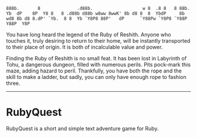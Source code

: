 
``
888b.       8              .d88b.                   w
8  .8 8   8 88b. Yb  dP    8P  Y8 8   8 .d88b d88b w8ww
8wwK' 8b d8 8  8  YbdP     8b wd8 8b d8 8.dP' `Yb.  8
8  Yb `Y8P8 88P'   dP      `Y88Pw `Y8P8 `Y88P Y88P  Y8P
``

You have long heard the legend of the Ruby of Reshith.  Anyone who touches
it, truly desiring to return to their home, will be instantly transported to
their place of origin.  It is both of incalculable value and power.

Finding the Ruby of Reshith is no small feat.  It has been lost in Labyrinth
of Tohu, a dangerous dungeon, filled with numerous perils.  Pits pock-mark
this maze, adding hazard to peril.  Thankfully, you have both the rope and the
skill to make a ladder, but sadly, you can only have enough rope to fashion
three.

---

# RubyQuest
RubyQuest is a short and simple text adventure game for Ruby.
